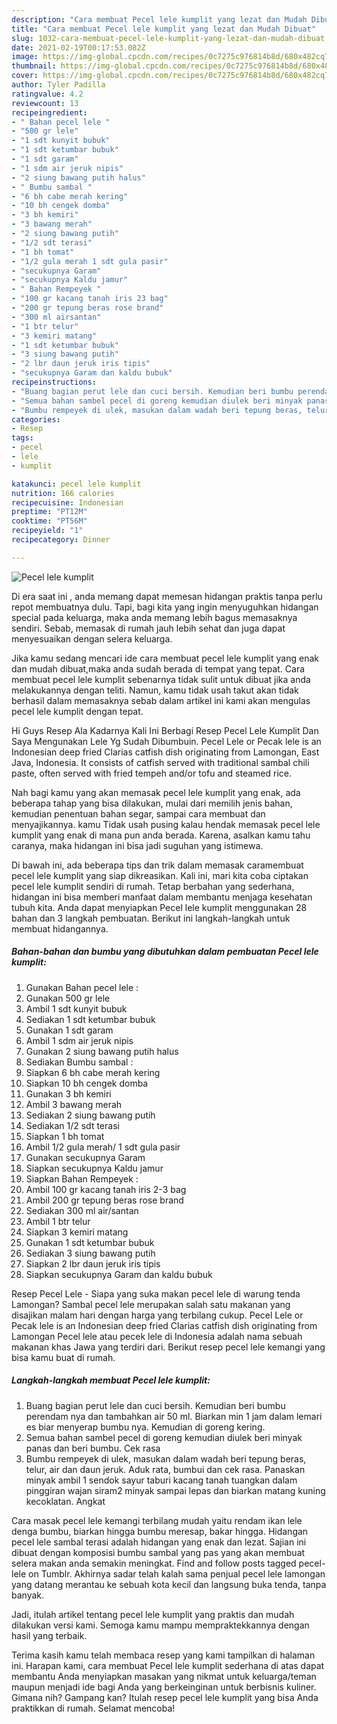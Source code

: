 ```yaml
---
description: "Cara membuat Pecel lele kumplit yang lezat dan Mudah Dibuat"
title: "Cara membuat Pecel lele kumplit yang lezat dan Mudah Dibuat"
slug: 1032-cara-membuat-pecel-lele-kumplit-yang-lezat-dan-mudah-dibuat
date: 2021-02-19T00:17:53.082Z
image: https://img-global.cpcdn.com/recipes/0c7275c976814b8d/680x482cq70/pecel-lele-kumplit-foto-resep-utama.jpg
thumbnail: https://img-global.cpcdn.com/recipes/0c7275c976814b8d/680x482cq70/pecel-lele-kumplit-foto-resep-utama.jpg
cover: https://img-global.cpcdn.com/recipes/0c7275c976814b8d/680x482cq70/pecel-lele-kumplit-foto-resep-utama.jpg
author: Tyler Padilla
ratingvalue: 4.2
reviewcount: 13
recipeingredient:
- " Bahan pecel lele "
- "500 gr lele"
- "1 sdt kunyit bubuk"
- "1 sdt ketumbar bubuk"
- "1 sdt garam"
- "1 sdm air jeruk nipis"
- "2 siung bawang putih halus"
- " Bumbu sambal "
- "6 bh cabe merah kering"
- "10 bh cengek domba"
- "3 bh kemiri"
- "3 bawang merah"
- "2 siung bawang putih"
- "1/2 sdt terasi"
- "1 bh tomat"
- "1/2 gula merah 1 sdt gula pasir"
- "secukupnya Garam"
- "secukupnya Kaldu jamur"
- " Bahan Rempeyek "
- "100 gr kacang tanah iris 23 bag"
- "200 gr tepung beras rose brand"
- "300 ml airsantan"
- "1 btr telur"
- "3 kemiri matang"
- "1 sdt ketumbar bubuk"
- "3 siung bawang putih"
- "2 lbr daun jeruk iris tipis"
- "secukupnya Garam dan kaldu bubuk"
recipeinstructions:
- "Buang bagian perut lele dan cuci bersih. Kemudian beri bumbu perendam nya dan tambahkan air 50 ml. Biarkan min 1 jam dalam lemari es biar menyerap bumbu nya. Kemudian di goreng kering."
- "Semua bahan sambel pecel di goreng kemudian diulek beri minyak panas dan beri bumbu. Cek rasa"
- "Bumbu rempeyek di ulek, masukan dalam wadah beri tepung beras, telur, air dan daun jeruk. Aduk rata, bumbui dan cek rasa. Panaskan minyak ambil 1 sendok sayur taburi kacang tanah tuangkan dalam pinggiran wajan siram2 minyak sampai lepas dan biarkan matang kuning kecoklatan. Angkat"
categories:
- Resep
tags:
- pecel
- lele
- kumplit

katakunci: pecel lele kumplit 
nutrition: 166 calories
recipecuisine: Indonesian
preptime: "PT12M"
cooktime: "PT56M"
recipeyield: "1"
recipecategory: Dinner

---
```



![Pecel lele kumplit](https://img-global.cpcdn.com/recipes/0c7275c976814b8d/680x482cq70/pecel-lele-kumplit-foto-resep-utama.jpg)

Di era  saat ini , anda memang dapat memesan hidangan praktis tanpa perlu repot membuatnya dulu. Tapi, bagi kita yang ingin menyuguhkan hidangan special pada keluarga, maka anda memang lebih bagus memasaknya sendiri. Sebab, memasak di rumah jauh lebih sehat dan juga dapat menyesuaikan dengan selera keluarga.

Jika kamu sedang mencari ide cara membuat pecel lele kumplit yang enak dan mudah dibuat,maka anda sudah berada di tempat yang tepat. Cara membuat pecel lele kumplit  sebenarnya tidak sulit untuk dibuat jika anda melakukannya dengan teliti. Namun, kamu tidak usah takut akan tidak berhasil dalam memasaknya 
sebab dalam artikel ini kami akan mengulas pecel lele kumplit dengan tepat.  

Hi Guys Resep Ala Kadarnya Kali Ini Berbagi Resep Pecel Lele Kumplit Dan Saya Mengunakan Lele Yg Sudah Dibumbuin. Pecel Lele or Pecak lele is an Indonesian deep fried Clarias catfish dish originating from Lamongan, East Java, Indonesia. It consists of catfish served with traditional sambal chili paste, often served with fried tempeh and/or tofu and steamed rice.

Nah bagi kamu yang akan memasak pecel lele kumplit yang enak, ada beberapa tahap yang bisa dilakukan, mulai dari memilih jenis bahan, kemudian penentuan bahan segar, sampai cara membuat dan menyajikannya. kamu Tidak usah pusing kalau hendak memasak pecel lele kumplit yang enak di mana pun anda berada. Karena, asalkan kamu  tahu caranya, maka hidangan ini bisa jadi suguhan yang istimewa.

Di bawah ini, ada beberapa tips dan trik dalam memasak caramembuat pecel lele kumplit yang siap dikreasikan. Kali ini, mari kita coba ciptakan pecel lele kumplit sendiri di rumah. Tetap berbahan yang sederhana, hidangan ini bisa memberi manfaat dalam membantu menjaga kesehatan tubuh kita. Anda dapat menyiapkan Pecel lele kumplit menggunakan 28 bahan dan 3 langkah pembuatan. Berikut ini langkah-langkah untuk membuat hidangannya.

<!--inarticleads1-->

##### Bahan-bahan dan bumbu yang dibutuhkan dalam pembuatan Pecel lele kumplit:

1. Gunakan  Bahan pecel lele :
1. Gunakan 500 gr lele
1. Ambil 1 sdt kunyit bubuk
1. Sediakan 1 sdt ketumbar bubuk
1. Gunakan 1 sdt garam
1. Ambil 1 sdm air jeruk nipis
1. Gunakan 2 siung bawang putih halus
1. Sediakan  Bumbu sambal :
1. Siapkan 6 bh cabe merah kering
1. Siapkan 10 bh cengek domba
1. Gunakan 3 bh kemiri
1. Ambil 3 bawang merah
1. Sediakan 2 siung bawang putih
1. Sediakan 1/2 sdt terasi
1. Siapkan 1 bh tomat
1. Ambil 1/2 gula merah/ 1 sdt gula pasir
1. Gunakan secukupnya Garam
1. Siapkan secukupnya Kaldu jamur
1. Siapkan  Bahan Rempeyek :
1. Ambil 100 gr kacang tanah iris 2-3 bag
1. Ambil 200 gr tepung beras rose brand
1. Sediakan 300 ml air/santan
1. Ambil 1 btr telur
1. Siapkan 3 kemiri matang
1. Gunakan 1 sdt ketumbar bubuk
1. Sediakan 3 siung bawang putih
1. Siapkan 2 lbr daun jeruk iris tipis
1. Siapkan secukupnya Garam dan kaldu bubuk


Resep Pecel Lele - Siapa yang suka makan pecel lele di warung tenda Lamongan? Sambal pecel lele merupakan salah satu makanan yang disajikan malam hari dengan harga yang terbilang cukup. Pecel Lele or Pecak lele is an Indonesian deep fried Clarias catfish dish originating from Lamongan Pecel lele atau pecek lele di Indonesia adalah nama sebuah makanan khas Jawa yang terdiri dari. Berikut resep pecel lele kemangi yang bisa kamu buat di rumah. 

<!--inarticleads2-->

##### Langkah-langkah membuat Pecel lele kumplit:

1. Buang bagian perut lele dan cuci bersih. Kemudian beri bumbu perendam nya dan tambahkan air 50 ml. Biarkan min 1 jam dalam lemari es biar menyerap bumbu nya. Kemudian di goreng kering.
1. Semua bahan sambel pecel di goreng kemudian diulek beri minyak panas dan beri bumbu. Cek rasa
1. Bumbu rempeyek di ulek, masukan dalam wadah beri tepung beras, telur, air dan daun jeruk. Aduk rata, bumbui dan cek rasa. Panaskan minyak ambil 1 sendok sayur taburi kacang tanah tuangkan dalam pinggiran wajan siram2 minyak sampai lepas dan biarkan matang kuning kecoklatan. Angkat


Cara masak pecel lele kemangi terbilang mudah yaitu rendam ikan lele denga bumbu, biarkan hingga bumbu meresap, bakar hingga. Hidangan pecel lele sambal terasi adalah hidangan yang enak dan lezat. Sajian ini dibuat dengan komposisi bumbu sambal yang pas yang akan membuat selera makan anda semakin meningkat. Find and follow posts tagged pecel-lele on Tumblr. Akhirnya sadar telah kalah sama penjual pecel lele lamongan yang datang merantau ke sebuah kota kecil dan langsung buka tenda, tanpa banyak. 

Jadi, itulah artikel tentang  pecel lele kumplit  yang praktis dan mudah dilakukan versi kami. Semoga kamu mampu mempraktekkannya dengan hasil yang terbaik. 

Terima kasih kamu telah membaca resep yang kami tampilkan di halaman ini. Harapan kami, cara membuat  Pecel lele kumplit sederhana di atas dapat membantu Anda menyiapkan masakan yang nikmat untuk keluarga/teman maupun menjadi ide bagi Anda yang berkeinginan untuk berbisnis kuliner. Gimana nih? Gampang kan? Itulah resep pecel lele kumplit yang bisa Anda praktikkan di rumah. Selamat mencoba!

